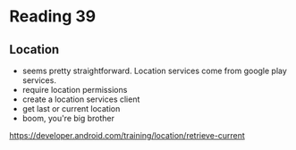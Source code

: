 # Reading 39

## Location

- seems pretty straightforward. Location services come from google play services.
- require location permissions
- create a location services client
- get last or current location
- boom, you're big brother

<https://developer.android.com/training/location/retrieve-current>
